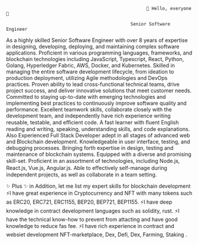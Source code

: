                                                          👋 Hello, everyone 👋

                                                   Senior Software Engineer

 As a highly skilled Senior Software Engineer with over 8 years of expertise in designing, developing, deploying, and maintaining complex software applications. Proficient in various programming languages, frameworks, and blockchain technologies including JavaScript, Typescript, React, Python, Golang, Hyperledger Fabric, AWS, Docker, and Kubernetes. 
  Skilled in managing the entire software development lifecycle, from ideation to production deployment, utilizing Agile methodologies and DevOps practices. Proven ability to lead cross-functional technical teams, drive project success, and deliver innovative solutions that meet customer needs. Committed to staying up-to-date with emerging technologies and implementing best practices to continuously improve software quality and performance.
 Excellent teamwork skills, collaborate closely with the development team, and independently have rich experience writing reusable, testable, and eﬃcient code. A fast learner with ﬂuent English reading and writing, speaking, understanding skills, and code explanations. Also Experienced Full Stack Developer adept in all stages of advanced web and Blockchain development. Knowledgeable in user interface, testing, and debugging processes. 
  Bringing forth expertise in design, testing and maintenance of blockchain systems. Equipped with a diverse and promising skill-set. Proﬁcient in an assortment of technologies, including Node.js, React.js, Vue.js, Angular.js. Able to eﬀectively self-manage during independent projects, as well as collaborate in a team setting. 

✨ Plus ✨
in Addition, let me list my expert skills for blockchain development
⚡I have great experience in Cryptocurrency and NFT with many tokens such as ERC20, ERC721, ERC1155, BEP20, BEP721, BEP1155.
⚡I have deep knowledge in contract development languages such as solidity, rust.
⚡I have the technical know-how to prevent from attacting and have good knowledge to reduce fas fee.
⚡I have rich experience in contract and websiet development NFT-marketplace, Dex, Defi, Dex, Farming, Staking .

<!--
**SuperSmile0426/SuperSmile0426** is a ✨ _special_ ✨ repository because its `README.md` (this file) appears on your GitHub profile.

Here are some ideas to get you started:

- 🔭 I’m currently working on ...
- 🌱 I’m currently learning ...
- 👯 I’m looking to collaborate on ...
- 🤔 I’m looking for help with ...
- 💬 Ask me about ...
- 📫 How to reach me: ...
- 😄 Pronouns: ...
- ⚡ Fun fact: ...
-->
